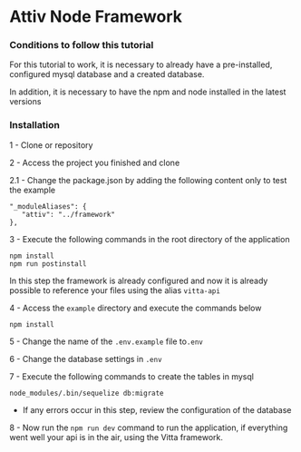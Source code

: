 # Attiv Node Framework

### Conditions to follow this tutorial

For this tutorial to work, it is necessary to already have a pre-installed, configured mysql database and a created database.

In addition, it is necessary to have the npm and node installed in the latest versions

### Installation

1 - Clone or repository

2 - Access the project you finished and clone

2.1 - Change the package.json by adding the following content only to test the example

```shel
"_moduleAliases": {
   "attiv": "../framework"
},
```

3 - Execute the following commands in the root directory of the application

```shell
npm install
npm run postinstall
```

In this step the framework is already configured and now it is already possible to reference your files using the alias `vitta-api`

4 - Access the `example` directory and execute the commands below

```shell
npm install
```

5 - Change the name of the `.env.example` file to`.env`

6 - Change the database settings in `.env`

7 - Execute the following commands to create the tables in mysql

```shell
node_modules/.bin/sequelize db:migrate
```

- If any errors occur in this step, review the configuration of the database

8 - Now run the `npm run dev` command to run the application, if everything went well your api is in the air, using the Vitta framework.
